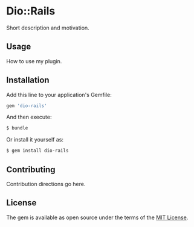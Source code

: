 # Dio::Rails
Short description and motivation.

## Usage
How to use my plugin.

## Installation
Add this line to your application's Gemfile:

```ruby
gem 'dio-rails'
```

And then execute:
```bash
$ bundle
```

Or install it yourself as:
```bash
$ gem install dio-rails
```

## Contributing
Contribution directions go here.

## License
The gem is available as open source under the terms of the [MIT License](http://opensource.org/licenses/MIT).
